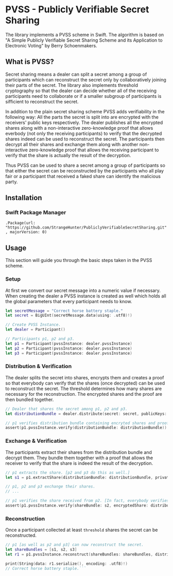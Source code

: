 # PVSS - Publicly Verifiable Secret Sharing

The library implements a PVSS scheme in Swift. The algorithm is based on "A Simple Publicly Verifiable Secret Sharing Scheme and its Application to Electronic Voting" by Berry Schoenmakers.

## What is PVSS?
Secret sharing means a dealer can split a secret among a group of participants which can reconstruct the secret only by collaboratively joining their parts of the secret. The library also implements threshold cryptography so that the dealer can decide whether all of the receiving participants need to collaborate or if a smaller subgroup of participants is sifficient to reconstruct the secret.

In addition to the plain secret sharing scheme PVSS adds verifiability in the following way: All the parts the secret is split into are encrypted with the receivers' public keys respectively. The dealer publishes all the encrypted shares along with a non-interactive zero-knowledge proof that allows everbody (not only the receiving participants) to verify that the decrypted shares indeed can be used to reconstruct the secret. The participants then decrypt all their shares and exchange them along with another non-interactive zero-knowledge proof that allows the receiving participant to verify that the share is actually the result of the decryption.

Thus PVSS can be used to share a secret among a group of participants so that either the secret can be reconstructed by the participants who all play fair or a participant that received a faked share can identify the malicious party.

## Installation

### Swift Package Manager
`.Package(url: "https://github.com/StrangeHunter/PubliclyVerifiableSecretSharing.git", majorVersion: 0)`

## Usage
This section will guide you through the basic steps taken in the PVSS scheme.

### Setup
At first we convert our secret message into a numeric value if necessary. When creating the dealer a PVSS instance is created as well which holds all the global parameters that every participant needs to know.

```swift
let secretMessage = "Correct horse battery staple."
let secret = BigUInt(secretMessage.data(using: .utf8)!)

// Create PVSS Instance.
let dealer = Participant()

// Participants p1, p2 and p3.
let p1 = Participant(pvssInstance: dealer.pvssInstance)
let p2 = Participant(pvssInstance: dealer.pvssInstance)
let p3 = Participant(pvssInstance: dealer.pvssInstance)
```
### Distribution & Verification
The dealer splits the secret into shares, encrypts them and creates a proof so that everybody can verify that the shares (once decrypted) can be used to reconstruct the secret. The threshold determines how many shares are necessary for the reconstruction. The encrypted shares and the proof are then bundled together.

```swift
// Dealer that shares the secret among p1, p2 and p3.
let distributionBundle = dealer.distribute(secret: secret, publicKeys: [p1.publicKey, p2.publicKey, p3.publicKey], threshold: 3)

// p1 verifies distribution bundle containing encryted shares and proof. [p2 and p3 do this as well.]
assert(p1.pvssInstance.verify(distributionBundle: distributionBundle))
```

### Exchange & Verification
The participants extract their shares from the distribution bundle and decrypt them. They bundle them together with a proof that allows the receiver to verify that the share is indeed the result of the decryption.

```swift
// p1 extracts the share. [p2 and p3 do this as well.]
let s1 = p1.extractShare(distributionBundle: distributionBundle, privateKey: p1.privateKey)!

// p1, p2 and p3 exchange their shares.
// ...

// p1 verifies the share received from p2. [In fact, everybody verifies every received share.]
assert(p1.pvssInstance.verify(shareBundle: s2, encryptedShare: distributionBundle.shares[p2.publicKey]!))
```

### Reconstruction
Once a participant collected at least `threshold` shares the secret can be reconstructed.

```swift
// p1 [as well as p2 and p3] can now reconstruct the secret.
let shareBundles = [s1, s2, s3]
let r1 = p1.pvssInstance.reconstruct(shareBundles: shareBundles, distributionBundle: distributionBundle)!

print(String(data: r1.serialize(), encoding: .utf8)!)
// Correct horse battery staple.```
